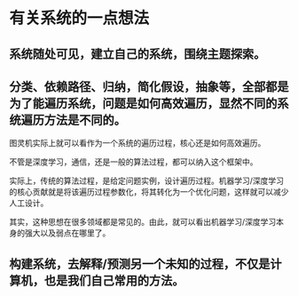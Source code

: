 # 有关系统的一点想法


## 系统随处可见，建立自己的系统，围绕主题探索。

## 分类、依赖路径、归纳，简化假设，抽象等，全部都是为了能遍历系统，问题是如何高效遍历，显然不同的系统遍历方法是不同的。

图灵机实际上就可以看作为一个系统的遍历过程，核心还是如何高效遍历。

不管是深度学习，通信，还是一般的算法过程，都可以纳入这个框架中。

实际上，传统的算法过程，是给定问题实例，设计遍历过程。机器学习/深度学习的核心贡献就是将该遍历过程参数化，将其转化为一个优化问题，这样就可以减少人工设计。

其实，这种思想在很多领域都是常见的。由此，就可以看出机器学习/深度学习本身的强大以及弱点在哪里了。

## 构建系统，去解释/预测另一个未知的过程，不仅是计算机，也是我们自己常用的方法。

